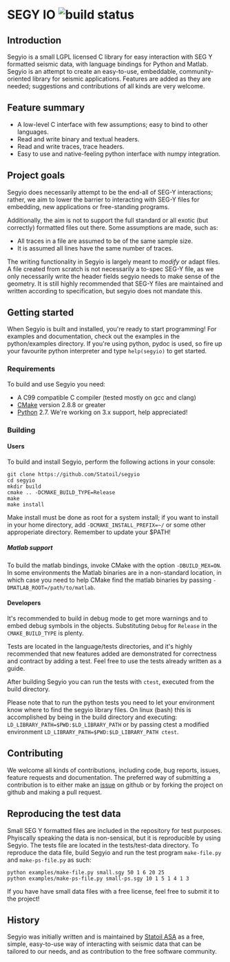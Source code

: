 # SEGY IO ![build status](https://travis-ci.org/Statoil/SegyIO.svg?branch=master "TravisCI Build Status")

## Introduction ##

Segyio is a small LGPL licensed C library for easy interaction with SEG Y
formatted seismic data, with language bindings for Python and Matlab. Segyio is
an attempt to create an easy-to-use, embeddable, community-oriented library for
seismic applications. Features are added as they are needed; suggestions and
contributions of all kinds are very welcome.

## Feature summary ##
 * A low-level C interface with few assumptions; easy to bind to other
   languages.
 * Read and write binary and textual headers.
 * Read and write traces, trace headers.
 * Easy to use and native-feeling python interface with numpy integration.

## Project goals ##

Segyio does necessarily attempt to be the end-all of SEG-Y interactions;
rather, we aim to lower the barrier to interacting with SEG-Y files for
embedding, new applications or free-standing programs.

Additionally, the aim is not to support the full standard or all exotic (but
correctly) formatted files out there. Some assumptions are made, such as:

 * All traces in a file are assumed to be of the same sample size.
 * It is assumed all lines have the same number of traces.

The writing functionality in Segyio is largely meant to *modify* or adapt
files. A file created from scratch is not necessarily a to-spec SEG-Y file, as
we only necessarily write the header fields segyio needs to make sense of the
geometry. It is still highly recommended that SEG-Y files are maintained and
written according to specification, but segyio does not mandate this.

## Getting started ##

When Segyio is built and installed, you're ready to start programming! For
examples and documentation, check out the examples in the python/examples
directory.  If you're using python, pydoc is used, so fire up your favourite
python interpreter and type `help(segyio)` to get started.

### Requirements ###

To build and use Segyio you need:
 * A C99 compatible C compiler (tested mostly on gcc and clang)
 * [CMake](https://cmake.org/) version 2.8.8 or greater
 * [Python](https://www.python.org/) 2.7. We're working on 3.x support, help
   appreciated!

### Building ###

#### Users ####

To build and install Segyio, perform the following actions in your console:

```
git clone https://github.com/Statoil/segyio
cd segyio
mkdir build
cmake .. -DCMAKE_BUILD_TYPE=Release
make
make install
```

Make install must be done as root for a system install; if you want to install
in your home directory, add `-DCMAKE_INSTALL_PREFIX=~/` or some other
approperiate directory. Remember to update your $PATH!

##### Matlab support #####

To build the matlab bindings, invoke CMake with the option `-DBUILD_MEX=ON`. In
some environments the Matlab binaries are in a non-standard location, in which
case you need to help CMake find the matlab binaries by passing
`-DMATLAB_ROOT=/path/to/matlab`.

#### Developers ####

It's recommended to build in debug mode to get more warnings and to embed debug
symbols in the objects. Substituting `Debug` for `Release` in the
`CMAKE_BUILD_TYPE` is plenty.

Tests are located in the language/tests directories, and it's highly
recommended that new features added are demonstrated for correctness and
contract by adding a test. Feel free to use the tests already written as a
guide.

After building Segyio you can run the tests with `ctest`, executed from the
build directory.

Please note that to run the python tests you need to let your environment know
where to find the segyio library files. On linux (bash) this is accomplished by being
in the build directory and executing: `LD_LIBRARY_PATH=$PWD:$LD_LIBRARY_PATH`
or by passing ctest a modified environment
`LD_LIBRARY_PATH=$PWD:$LD_LIBRARY_PATH ctest`.

## Contributing ##

We welcome all kinds of contributions, including code, bug reports, issues,
feature requests and documentation. The preferred way of submitting a
contribution is to either make an
[issue](https://github.com/Statoil/SegyIO/issues) on github or by forking the
project on github and making a pull request.

## Reproducing the test data ##

Small SEG Y formatted files are included in the repository for test purposes.
Phyiscally speaking the data is non-sensical, but it is reproducible by using
Segyio. The tests file are located in the tests/test-data directory. To
reproduce the data file, build Segyio and run the test program `make-file.py`
and `make-ps-file.py` as such:

```
python examples/make-file.py small.sgy 50 1 6 20 25
python examples/make-ps-file.py small-ps.sgy 10 1 5 1 4 1 3
```

If you have have small data files with a free license, feel free to submit it
to the project!

## History ##
Segyio was initially written and is maintained by [Statoil
ASA](http://www.statoil.com/) as a free, simple, easy-to-use way of interacting
with seismic data that can be tailored to our needs, and as contribution to the
free software community.
